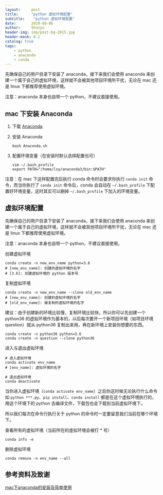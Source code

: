 ```yaml
---
layout:     post
title:      "python 虚拟环境配置"
subtitle:    "python 虚拟环境配置"
date:       2019-08-06
author:     Shunyu
header-img: img/post-bg-2015.jpg
header-mask: 0.1
catalog: true
tags:
    - python
    - anaconda
    - conda
---
```




先确保自己的用户目录下安装了 anaconda，接下来我们会使用 anaconda 来创建一个属于自己的虚拟环境，这样就不会被其他项目环境所干扰，无论在 mac 还是 linux 下都推荐使用虚拟环境。

注意：anaconda 本身也自带一个 python，不建议直接使用。



## mac 下安装 Anaconda

1. 下载 [Anaconda](https://www.anaconda.com/distribution/)

2. 安装 Anaconda

   ```
   bash Anaconda.sh
   ```

3. 配置环境变量（在安装时默认选择配置也可）

   ```
   vim ~/.bash_profile
   export PATH="/home/lsy/anaconda3/bin:$PATH"
   ```

注意：在 mac 下这样配置完后执行 conda 命令时会要求你执行 `conda init` 命令，而当你执行了 `conda init` 命令后，conda 会自动在 `~/.bash_profile` 下配置好环境变量，这时其实可以删掉 `~/.bash_profile` 下加入的环境变量。



## 虚拟环境配置

先确保自己的用户目录下安装了 anaconda，接下来我们会使用 anaconda 来创建一个属于自己的虚拟环境，这样就不会被其他项目环境所干扰，无论在 mac 还是 linux 下都推荐使用虚拟环境。

注意：anaconda 本身也自带一个 python，不建议直接使用。



创建虚拟环境

```
conda create -n new_env_name python=3.6
# [new_env_name]: 创建的虚拟环境的名字
# [3.6]: 创建虚拟环境的 python 版本号
```



复制虚拟环境

```
conda create -n new_env_name --clone old_env_name
# [new_env_name]: 创建的虚拟环境的名字
# [old_env_name]: 被复制的虚拟环境的名字
```



建议：由于创建新的环境比较慢，复制环境比较快，所以你可以先创建一个 python36 的虚拟环境作为基本的，以后每次要开一个新项目环境（如项目环境 question）就从 python36 复制出来用，再在新环境上安装你想要的东西。

```
conda create -n python36 python=3.6
conda create -n question --clone python36
```



进入与退出虚拟环境

```
# 进入虚拟环境
conda activate env_name
# [env_name]: 虚拟环境的名字

# 退出虚拟环境
conda deactivate
```



当你进入虚拟环境（`conda activate env_name`）之后你这时候无论执行什么命令如 `python ***.py`、`pip install`、`conda install` 都是在这个虚拟环境执行的，用这个环境下的 python 去编译文件，下载包也会下载到当前虚拟环境下。

所以我们每次在命令行执行关于 python 的命令时一定要留意我们当前在哪个环境下。



查看所有的虚拟环境（当前所在的虚拟环境会被打 * 号）

```
conda info -e
```



删除虚拟环境

```
conda remove -n env_name --all
```



## 参考资料及致谢

[mac下anaconda的安装及简单使用](https://blog.csdn.net/lq_547762983/article/details/81003528)


